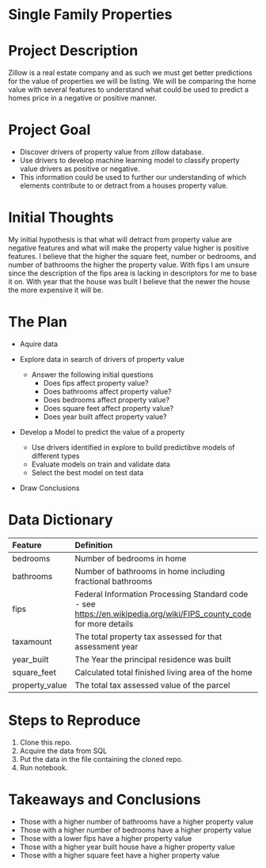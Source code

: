 # Single Family Properties
# Project Description

Zillow is a real estate company and as such we must get better predictions for the value of properties we will be listing. We will be comparing the home value with several features to understand what could be used to predict a homes price in a negative or positive manner.

# Project Goal

* Discover drivers of property value from zillow database.
* Use drivers to develop machine learning model to classify property value drivers as positive or negative.
* This information could be used to further our understanding of which elements contribute to or detract from a houses property value.

# Initial Thoughts

My initial hypothesis is that what will detract from property value are negative features and what will make the property value higher is positive features. I believe that the higher the square feet, number or bedrooms, and number of bathrooms the higher the property value. With fips I am unsure since the description of the fips area is lacking in descriptors for me to base it on. With year that the house was built I believe that the newer the house the more expensive it will be.


# The Plan

* Aquire data

* Explore data in search of drivers of property value
    * Answer the following initial questions
        * Does fips affect property value?
        * Does bathrooms affect property value?
        * Does bedrooms affect property value?
        * Does square feet affect property value?
        * Does year built affect property value?
        
* Develop a Model to predict the value of a property
    * Use drivers identified in explore to build predictibve models of different types
    * Evaluate models on train and validate data
    * Select the best model on test data
    
* Draw Conclusions

# Data Dictionary

| Feature | Definition |
|:--------|:-----------|
|bedrooms|  Number of bedrooms in home |
|bathrooms|  Number of bathrooms in home including fractional bathrooms |
|fips|  Federal Information Processing Standard code -  see https://en.wikipedia.org/wiki/FIPS_county_code for more details |
|taxamount|  The total property tax assessed for that assessment year |
|year_built|  The Year the principal residence was built |
|square_feet|Calculated total finished living area of the home |
|property_value|  The total tax assessed value of the parcel |

# Steps to Reproduce
1) Clone this repo.
2) Acquire the data from SQL
3) Put the data in the file containing the cloned repo.
4) Run notebook.

# Takeaways and Conclusions
* Those with a higher number of bathrooms have a higher property value
* Those with a higher number of bedrooms have a higher property value
* Those with a lower fips have a higher property value
* Those with a higher year built house have a higher property value
* Those with a higher square feet have a higher property value